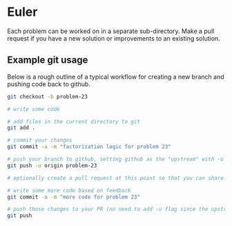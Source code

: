 # Euler

Each problem can be worked on in a separate sub-directory. Make a pull request if you have a new solution or improvements to an existing solution.

## Example git usage
Below is a rough outline of a typical workflow for creating a new branch and pushing code back to github.

```bash
git checkout -b problem-23

# write some code

# add files in the current directory to git
git add .

# commit your changes
git commit -a -m "factorization logic for problem 23"

# push your branch to github, setting github as the "upstream" with -u flag
git push -u origin problem-23

# optionally create a pull request at this point so that you can share your changeset with others

# write some more code based on feedback
git commit -a -m "more code for problem 23"

# push those changes to your PR (no need to add -u flag since the upstream is already set)
git push
```

